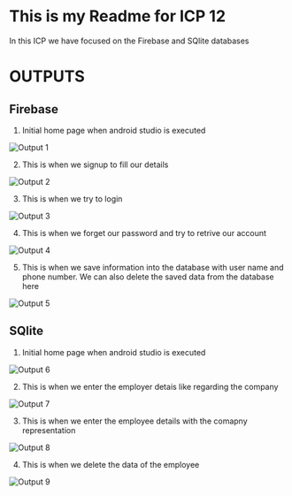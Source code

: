 # This is my Readme for ICP 12

In this ICP we have focused on the Firebase and SQlite databases

# OUTPUTS

## Firebase

1. Initial home page when android studio is executed

![Output 1](./Documentation/firebase-output-homepage.JPG)

2. This is when we signup to fill our details

![Output 2](./Documentation/firebase-output-signuppage.JPG)

3. This is when we try to login 

![Output 3](./Documentation/firebase-output-signinpage.JPG)

4. This is when we forget our password and try to retrive our account

![Output 4](./Documentation/firebase-output-forgot-password.JPG)

5. This is when we save information into the database with user name and phone number. We can also delete the saved data from the database here

![Output 5](./Documentation/firebase-output-database.JPG)

## SQlite

1. Initial home page when android studio is executed

![Output 6](./Documentation/sqlite-output-home.JPG)

2. This is when we enter the employer detais like regarding the company

![Output 7](./Documentation/sqlite-output-company.JPG)

3. This is when we enter the employee details with the comapny representation 

![Output 8](./Documentation/sqlite-output-detailspage.JPG)

4. This is when we delete the data of the employee

![Output 9](./Documentation/sqlite-output-detalisdeleted.JPG)

